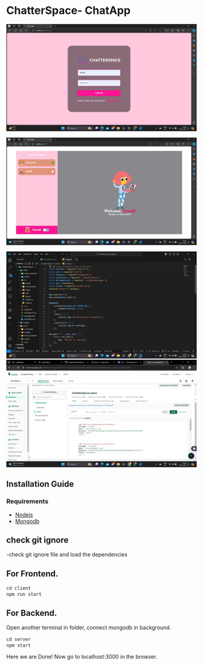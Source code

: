 # ChatterSpace- ChatApp



![login page](./images/chatterspace_login.jpg)

![home page](./images/chatterspace.jpg)

![FileStructure](./images/filestruct.jpg)
![DBCollections](./images/dbcollections.jpg)

## Installation Guide

### Requirements
- [Nodejs](https://nodejs.org/en/download)
- [Mongodb](https://www.mongodb.com/docs/manual/administration/install-community/)

## check git ignore 
-check git ignore file and load the dependencies

## For Frontend.
```terminal
cd client
npm run start
```
## For Backend.

Open another terminal in folder, connect mongodb in background.
```terminal
cd server
npm start
```
Here we are Done! Now go to localhost:3000 in the browser.
